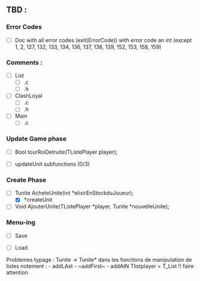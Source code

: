 ## TBD :

### Error Codes
 - [ ] Doc with all error codes (exit(ErrorCode)) with error code an int (except 1, 2, 127, 132, 133, 134, 136, 137, 138, 139, 152, 153, 158, 159)

### Comments : 
 - [ ] List
   - [ ] .c
   - [ ] .h
 - [ ] ClashLoyal
   - [ ] .c
   - [ ] .h
 - [ ] Main
   - [ ] .c

### Update Game phase
 - [ ] Bool tourRoiDetruite(TListePlayer player);
 - [ ] updateUnit subfunctions (0/3)


### Create Phase
 - [ ] Tunite AcheteUnite(int *elixirEnStockduJoueur);
   - [X] *createUnit
 - [ ] Void AjouterUnite(TListePlayer *player, Tunite *nouvelleUnite);

### Menu-ing
 - [ ] Save
 - [ ] Load





Problemes typage : 
  Tunite -> Tunite* dans les fonctions de manipulation de listes
    notement : - addLAst
               - ~addFirst~
               - addAtN
  Tlistplayer = T_List !! faire attention
